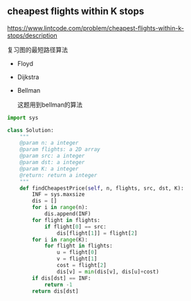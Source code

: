 ## cheapest flights within K stops 

https://www.lintcode.com/problem/cheapest-flights-within-k-stops/description

复习图的最短路径算法

+ Floyd 

+ Dijkstra

+ Bellman 

  这题用到bellman的算法

```python
import sys 

class Solution:
    """
    @param n: a integer
    @param flights: a 2D array
    @param src: a integer
    @param dst: a integer
    @param K: a integer
    @return: return a integer
    """
    def findCheapestPrice(self, n, flights, src, dst, K):
        INF = sys.maxsize
        dis = [] 
        for i in range(n): 
            dis.append(INF)
        for flight in flights: 
            if flight[0] == src: 
                dis[flight[1]] = flight[2]
        for i in range(K): 
            for flight in flights: 
                u = flight[0]
                v = flight[1]
                cost = flight[2]
                dis[v] = min(dis[v], dis[u]+cost)
        if dis[dst] == INF:
            return -1 
        return dis[dst]
                
```

